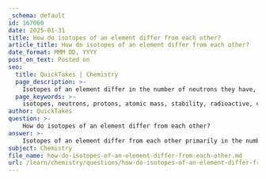 ```yaml
---
_schema: default
id: 167060
date: 2025-01-31
title: How do isotopes of an element differ from each other?
article_title: How do isotopes of an element differ from each other?
date_format: MMM DD, YYYY
post_on_text: Posted on
seo:
  title: QuickTakes | Chemistry
  page_description: >-
    Isotopes of an element differ in the number of neutrons they have, resulting in different atomic masses and stability. This difference is crucial in applications like radiocarbon dating and medical imaging.
  page_keywords: >-
    isotopes, neutrons, protons, atomic mass, stability, radioactive, carbon-12, carbon-14, radiocarbon dating, decay process, medical imaging, scientific research, biochemistry, tracers, dating techniques
author: QuickTakes
question: >-
    How do isotopes of an element differ from each other?
answer: >-
    Isotopes of an element differ from each other primarily in the number of neutrons they contain. While all isotopes of a given element have the same number of protons (which defines the element), the variation in the number of neutrons leads to differences in their atomic masses. \n\nFor example, carbon has several isotopes, including carbon-12 (with 6 protons and 6 neutrons) and carbon-14 (with 6 protons and 8 neutrons). Both isotopes are carbon, but carbon-14 is radioactive and is commonly used in radiocarbon dating, while carbon-12 is stable.\n\nThe differences in neutron numbers can result in different physical properties, such as stability. Some isotopes are stable, meaning they do not change over time, while others are radioactive and decay into other elements or isotopes over time. This decay process can be harnessed for various applications, including medical imaging and treatment, as well as in scientific research.\n\nIn summary, isotopes of an element differ in:\n1. The number of neutrons.\n2. Their atomic masses.\n3. Their stability (some are stable, while others are radioactive). \n\nThese differences are significant in fields such as biochemistry, medicine, and environmental science, where isotopes can be used as tracers or in dating techniques.
subject: Chemistry
file_name: how-do-isotopes-of-an-element-differ-from-each-other.md
url: /learn/chemistry/questions/how-do-isotopes-of-an-element-differ-from-each-other
---
```


&nbsp;